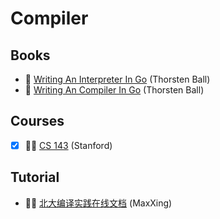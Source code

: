 # Compiler

## Books

- 📖 [Writing An Interpreter In Go](https://interpreterbook.com/) (Thorsten Ball)
- 📖 [Writing An Compiler In Go](https://compilerbook.com/) (Thorsten Ball)

## Courses

- [x] 🧑‍🏫 [CS 143](https://web.stanford.edu/class/cs143/) (Stanford)

## Tutorial

- 🧑‍💻 [北大编译实践在线文档](https://pku-minic.github.io/online-doc/#/) (MaxXing)
